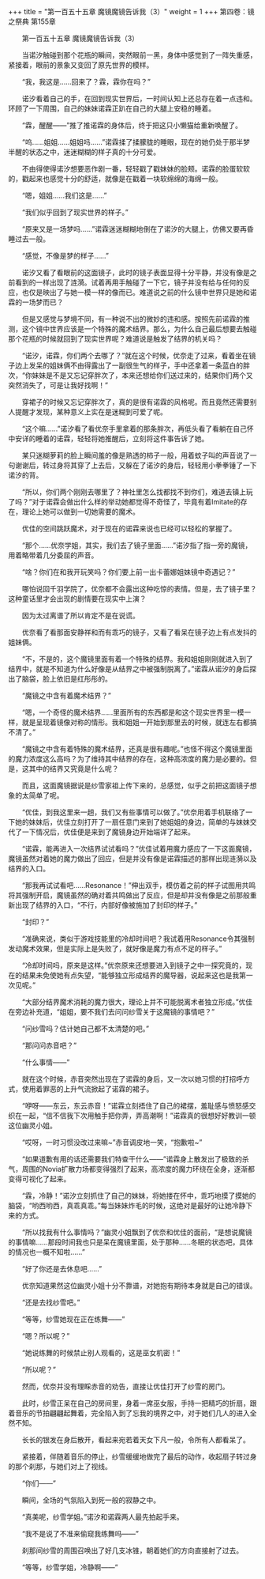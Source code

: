 +++
title = "第一百五十五章 魔镜魔镜告诉我（3）"
weight = 1
+++
第四卷：镜之祭典 第155章

　　第一百五十五章 魔镜魔镜告诉我（3）

　　当诺汐触碰到那个花瓶的瞬间，突然眼前一黑，身体中感觉到了一阵失重感，紧接着，眼前的景象又变回了原先世界的模样。

　　“我，我这是……回来了？霖，霖你在吗？”

　　诺汐看着自己的手，在回到现实世界后，一时间认知上还总存在着一点违和。环顾了一下周围，自己的妹妹诺霖正趴在自己的大腿上安稳的睡着。

　　“霖，醒醒——”推了推诺霖的身体后，终于把这只小懒猫给重新唤醒了。

　　“呜……姐姐……姐姐吗……”诺霖揉了揉朦胧的睡眼，现在的她仍处于那半梦半醒的状态之中，迷迷糊糊的样子真的十分可爱。

　　不由得使得诺汐想要恶作剧一番，轻轻戳了戳妹妹的脸颊。诺霖的脸蛋软软的，戳起来也感觉十分的舒适，就像是在戳着一块软绵绵的海绵一般。

　　“嗯，姐姐……我们这是……”

　　“我们似乎回到了现实世界的样子。”

　　“原来又是一场梦吗……”诺霖迷迷糊糊地倒在了诺汐的大腿上，仿佛又要再昏睡过去一般。

　　“感觉，不像是梦的样子……”

　　诺汐又看了看眼前的这面镜子，此时的镜子表面显得十分平静，并没有像是之前看到的一样出现了涟漪。试着再用手触碰了一下它，镜子并没有给与任何的反应，也仅是映出了与她一模一样的像而已。难道说之前的什么镜中世界只是她和诺霖的一场梦而已？

　　但是又感觉与梦境不同，有一种说不出的微妙的违和感。按照先前诺霖的推测，这个镜中世界应该是一个特殊的魔术结界。那么，为什么自己最后想要去触碰那个花瓶的时候就回到了现实世界呢？难道说是触发了结界的机关吗？

　　“诺汐，诺霖，你们两个去哪了？”就在这个时候，优奈走了过来，看着坐在镜子边上发呆的姐妹俩不由得露出了一副很生气的样子，手中还拿着一条蓝白的胖次，“你妹妹是不是又忘记穿胖次了，本来还想给你们送过来的，结果你们两个又突然消失了，可是让我好找啊！”

　　穿裙子的时候又忘记穿胖次了，真的是很有诺霖的风格呢。而且竟然还需要别人提醒才发现，某种意义上实在是迷糊到可爱了呢。

　　“这个嘛……”诺汐看了看优奈手里拿着的那条胖次，再低头看了看躺在自己怀中安详的睡着的诺霖，轻轻将她推醒后，立刻将这件事告诉了她。

　　某只迷糊萝莉的脸上瞬间羞的像是熟透的柿子一般，用着蚊子叫的声音说了一句谢谢后，转过身将其穿了上去后，又躲在了诺汐的身后，轻轻用小拳拳锤了一下诺汐的背。

　　“所以，你们两个刚刚去哪里了？神社里怎么找都找不到你们，难道去镇上玩了吗？”对于诺霖会做出什么样的举动她都觉得不奇怪了，毕竟有着Imitate的存在，理论上她可以做到一切她需要的魔术。

　　优佳的空间跳跃魔术，对于现在的诺霖来说也已经可以轻松的掌握了。

　　“那个……优奈学姐，其实，我们去了镜子里面……”诺汐指了指一旁的魔镜，用着略带着几分委屈的声音。

　　“啥？你们在和我开玩笑吗？你们要上前一出卡蕾娜姐妹镜中奇遇记？”

　　哪怕说回千羽学院了，优奈都不会露出这种吃惊的表情。但是，去了镜子里？这种童话里才会出现的剧情要在现实中上演？

　　因为太过离谱了所以肯定不是在说谎。

　　优奈看了看那面安静祥和而有乖巧的镜子，又看了看呆在镜子边上有点发抖的姐妹俩。

　　“不，不是的，这个魔镜里面有着一个特殊的结界。我和姐姐刚刚就进入到了结界中，就是不知道为什么好像是从结界之中被强制脱离了。”诺霖从诺汐的身后探出了脑袋，脸上依旧是红彤彤的。

　　“魔镜之中含有着魔术结界？”

　　“嗯，一个奇怪的魔术结界……里面所有的东西都是和这个现实世界里一模一样，就是呈现着镜像对称的情形。我和姐姐一开始到那里去的时候，就连左右都搞不清了。”

　　“魔镜之中含有着特殊的魔术结界，还真是很有趣呢。”也怪不得这个魔镜里面的魔力浓度这么高吗？为了维持其中结界的存在，这种高浓度的魔力是必要的。但是，这其中的结界又究竟是什么呢？

　　而且，这面魔镜据说是纱雪家祖上传下来的，总感觉，似乎之前把这面镜子想象的太简单了呢。

　　“优佳，到我这里来一趟，我们又有些事情可以做了。”优奈用着手机联络了一下她的妹妹后，优佳立刻打开了一扇任意门来到了她姐姐的身边，简单的与妹妹交代了一下情况后，优佳便是来到了魔镜身边开始端详了起来。

　　“诺霖，能再进入一次结界试试看吗？”优佳试着用魔力感应了一下这面魔镜，魔镜虽然对着她的魔力做出了回应，但是并没有像是诺霖描述的那样出现涟漪以及结界的入口。

　　“那我再试试看吧……Resonance！”伸出双手，模仿着之前的样子试图用共鸣将其强制开启，魔镜虽然的确对着共鸣做出了反应，但是却并没有像是之前那般重新出现了结界的入口，“不行，内部好像被施加了封印的样子。”

　　“封印？”

　　“准确来说，类似于游戏技能里的冷却时间吧？我试着用Resonance令其强制发动魔术效果，但是实际上是失败了，就好像是魔力有点不足的样子。”

　　“冷却时间吗，原来是这样。”优奈原来还想要进入到镜子之中一探究竟的，现在的结果未免使她有点失望，“能够独立形成结界的魔导器，说起来这也是我第一次见呢。”

　　“大部分结界魔术消耗的魔力很大，理论上并不可能脱离术者独立形成。”优佳在旁边补充道，“姐姐，要不我们去问问纱雪关于这魔镜的事情吧？”

　　“问纱雪吗？估计她自己都不太清楚的吧。”

　　“那问问赤音吧？”

　　“什么事情——”

　　就在这个时候，赤音突然出现在了诺霖的身后，又一次以她习惯的打招呼方式，使用着罪恶的上升气流掀起了诺霖的裙子。

　　“咿呀——东云，东云赤音！”诺霖立刻捂住了自己的裙摆，羞耻感与愤怒感交织在一起，“信不信我下次用触手把你弄，弄高潮啊！”诺霖真的很想好好教训一顿这位幽灵小姐。

　　“哎呀，一时习惯没改过来嘛~”赤音调皮地一笑，“抱歉啦~”

　　“如果道歉有用的话还需要我们特查干什么——”诺霖身上散发出了极致的杀气，周围的Novia扩散力场都变得强烈了起来，高浓度的魔力环绕在全身，逐渐都变得可视化了起来。

　　“霖，冷静！”诺汐立刻抓住了自己的妹妹，将她搂在怀中，乖巧地摸了摸她的脑袋，“哟西哟西，真乖真乖。”每当妹妹炸毛的时候，这绝对是最好的让她冷静下来的方式。

　　“所以找我有什么事情吗？”幽灵小姐飘到了优奈和优佳的面前，“是想说魔镜的事情嘛……那段时间我也只是呆在魔镜里面，处于那种……冬眠的状态吧，具体的情况也一概不知啦……”

　　“好了你还是去休息吧……”

　　优奈知道果然这位幽灵小姐十分不靠谱，对她抱有期待本身就是自己的错误。

　　“还是去找纱雪吧。”

　　“等等，纱雪她现在正在练舞——”

　　“嗯？所以呢？”

　　“她说练舞的时候禁止别人观看的，这是巫女机密！”

　　“所以呢？”

　　然而，优奈并没有理睬赤音的劝告，直接让优佳打开了纱雪的房门。

　　此时，纱雪正呆在自己的房间里，身着一席巫女服，手持一把精巧的折扇，跟着音乐的节拍翩翩起舞着，完全陷入到了忘我的境界之中，对于她们几人的进入全然不知。

　　长长的银发在身后散开，看起来宛若着天女下凡一般，令所有人都看呆了。

　　紧接着，伴随着音乐的停止，纱雪缓缓地做完了最后的动作，收起扇子转过身的那个刹那，与她们对上了视线。

　　“你们——”

　　瞬间，全场的气氛陷入到死一般的寂静之中。

　　“真美呢，纱雪学姐。”诺汐和诺霖两人最先拍起手来。

　　“我不是说了不准来偷窥我练舞吗——”

　　刹那间纱雪的周围召唤出了好几支冰锥，朝着她们的方向直接射了过去。

　　“等等，纱雪学姐，冷静啊——”


